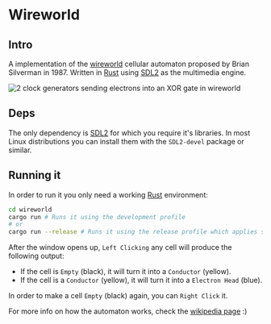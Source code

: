 # Wireworld

## Intro

A implementation of the [wireworld](https://en.wikipedia.org/wiki/Wireworld) cellular automaton proposed by Brian Silverman in 1987. Written in [Rust](https://www.rust-lang.org/) using [SDL2](https://www.libsdl.org/index.php) as the multimedia engine.

![2 clock generators sending electrons into an XOR gate in wireworld](https://raw.githubusercontent.com/ghikio/chip-8/master/.images/main.png)

## Deps

The only dependency is [SDL2](https://www.libsdl.org/index.php) for which you require it's libraries. In most Linux distributions you can install them with the `SDL2-devel` package or similar.

## Running it

In order to run it you only need a working [Rust](https://www.rust-lang.org/) environment:

```sh
cd wireworld
cargo run # Runs it using the development profile
# or
cargo run --release # Runs it using the release profile which applies some optimizations
```

After the window opens up, `Left Clicking` any cell will produce the following output:

+ If the cell is `Empty` (black), it will turn it into a `Conductor` (yellow).
+ If the cell is a `Conductor` (yellow), it will turn it into a `Electron Head` (blue).

In order to make a cell `Empty` (black) again, you can `Right Click` it.

For more info on how the automaton works, check the [wikipedia page](https://en.wikipedia.org/wiki/Wireworld) :)
